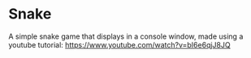 # Snake


A simple snake game that displays in a console window, made using a youtube tutorial: https://www.youtube.com/watch?v=bI6e6qjJ8JQ
